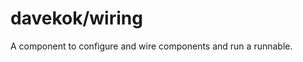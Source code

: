 davekok/wiring
================================================================================

A component to configure and wire components and run a runnable.
